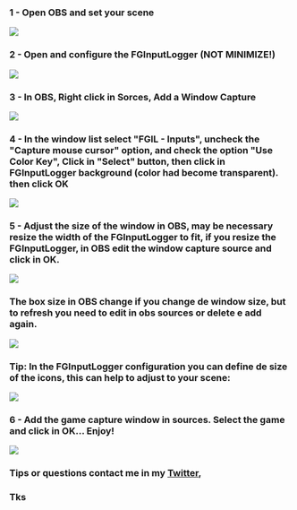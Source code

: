 ### 1 - Open OBS and set your scene
![](https://raw.githubusercontent.com/lucasteles/FGInputLogger/master/FGInputLogger/img/how_to_obs/1.png)

### 2 - Open and configure the FGInputLogger (NOT MINIMIZE!)
![](https://raw.githubusercontent.com/lucasteles/FGInputLogger/master/FGInputLogger/img/how_to_obs/2.png)
### 3 -  In OBS, Right click in Sorces, Add a Window Capture
![](https://raw.githubusercontent.com/lucasteles/FGInputLogger/master/FGInputLogger/img/how_to_obs/3.png)
### 4 - In the window list select "FGIL - Inputs", uncheck the "Capture mouse cursor" option, and check the option "Use Color Key", Click in "Select" button, then click in FGInputLogger background (color had become transparent). then click OK
![](https://raw.githubusercontent.com/lucasteles/FGInputLogger/master/FGInputLogger/img/how_to_obs/4.png)
### 5 - Adjust the size of the window in OBS, may be necessary resize the width of the FGInputLogger to fit, if you resize the FGInputLogger, in OBS edit the window capture source and click in OK.
![](https://raw.githubusercontent.com/lucasteles/FGInputLogger/master/FGInputLogger/img/how_to_obs/5.png)
### The box size in OBS change if you change de window size, but to refresh you need to edit in obs sources or delete e add again.
![](https://raw.githubusercontent.com/lucasteles/FGInputLogger/master/FGInputLogger/img/how_to_obs/5-2.png)
### Tip: In the FGInputLogger configuration you can define de size of the icons, this can help to adjust to your scene:
![](https://raw.githubusercontent.com/lucasteles/FGInputLogger/master/FGInputLogger/img/how_to_obs/tip.png)
### 6 - Add the game capture window in sources. Select the game and click in OK... Enjoy!

![](https://raw.githubusercontent.com/lucasteles/FGInputLogger/master/FGInputLogger/img/how_to_obs/6.png)



### Tips or questions contact me in my [Twitter](https://twitter.com/lucasteles42),
### Tks
